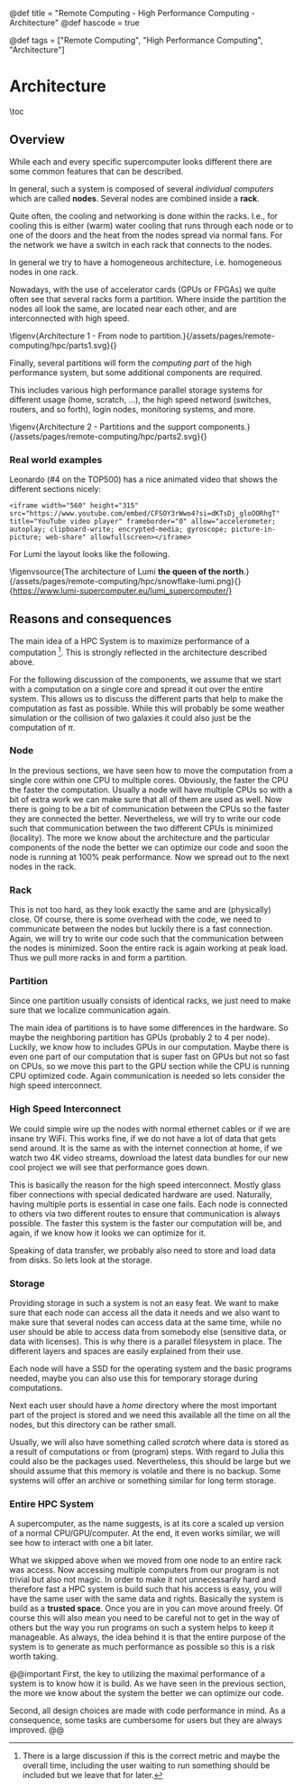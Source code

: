 @def title = "Remote Computing - High Performance Computing - Architecture"
@def hascode = true

@def tags = ["Remote Computing", "High Performance Computing", "Architecture"]
# Architecture
\toc

## Overview

While each and every specific supercomputer looks different there are some common features that can be described. 

In general, such a system is composed of several _individual computers_ which are called **nodes**. 
Several nodes are combined inside a **rack**.

Quite often, the cooling and networking is done within the racks.
I.e., for cooling this is either (warm) water cooling that runs through each node or to one of the doors and the heat from the nodes spread via normal fans. 
For the network we have a switch in each rack that connects to the nodes.

In general we try to have a homogeneous architecture, i.e. homogeneous nodes in one rack. 

Nowadays, with the use of accelerator cards (GPUs or FPGAs) we quite often see that several racks form a partition.
Where inside the partition the nodes all look the same, are located near each other, and are interconnected with high speed.

\figenv{Architecture 1 - From node to partition.}{/assets/pages/remote-computing/hpc/parts1.svg}{}

Finally, several partitions will form the _computing part_ of the high performance system, but some additional components are required.

This includes various high performance parallel storage systems for different usage (home, scratch, ...), the high speed netword (switches, routers, and so forth), login nodes, monitoring systems, and more. 

\figenv{Architecture 2 - Partitions and the support components.}{/assets/pages/remote-computing/hpc/parts2.svg}{}

### Real world examples

Leonardo (#4 on the TOP500) has a nice animated video that shows the different sections nicely:

~~~
<iframe width="560" height="315" src="https://www.youtube.com/embed/CFSOY3rWwo4?si=dKTsDj_gloOORhgT" title="YouTube video player" frameborder="0" allow="accelerometer; autoplay; clipboard-write; encrypted-media; gyroscope; picture-in-picture; web-share" allowfullscreen></iframe>
~~~

For Lumi the layout looks like the following.

\figenvsource{The architecture of Lumi **the queen of the north**.}{/assets/pages/remote-computing/hpc/snowflake-lumi.png}{}{https://www.lumi-supercomputer.eu/lumi_supercomputer/}

## Reasons and consequences

The main idea of a HPC System is to maximize performance of a computation [^1]. 
This is strongly reflected in the architecture described above. 

For the following discussion of the components, we assume that we start with a computation on a single core and spread it out over the entire system. 
This allows us to discuss the different parts that help to make the computation as fast as possible. 
While this will probably be some weather simulation or the collision of two galaxies it could also just be the computation of $\pi$.

### Node
In the previous sections, we have seen how to move the computation from a single core within one CPU to multiple cores. 
Obviously, the faster the CPU the faster the computation. 
Usually a node will have multiple CPUs so with a bit of extra work we can make sure that all of them are used as well. 
Now there is going to be a bit of communication between the CPUs so the faster they are connected the better. 
Nevertheless, we will try to write our code such that communication between the two different CPUs is minimized (locality).
The more we know about the architecture and the particular components of the node the better we can optimize our code and soon the node is running at 100% peak performance. 
Now we spread out to the next nodes in the rack.

### Rack
This is not too hard, as they look exactly the same and are (physically) close.
Of course, there is some overhead with the code, we need to communicate between the nodes but luckily there is a fast connection. 
Again, we will try to write our code such that the communication between the nodes is minimized.
Soon the entire rack is again working at peak load. Thus we pull more racks in and form a partition.  

### Partition
Since one partition usually consists of identical racks, we just need to make sure that we localize communication again.

The main idea of partitions is to have some differences in the hardware. 
So maybe the neighboring partition has GPUs (probably 2 to 4 per node). 
Luckily, we know how to includes GPUs in our computation. 
Maybe there is even one part of our computation that is super fast on GPUs but not so fast on CPUs, so we move this part to the GPU section while the CPU is running CPU optimized code. 
Again communication is needed so lets consider the high speed interconnect.

### High Speed Interconnect
We could simple wire up the nodes with normal ethernet cables or if we are insane try WiFi. 
This works fine, if we do not have a lot of data that gets send around. 
It is the same as with the internet connection at home, if we watch two 4K video streams, download the latest data bundles for our new cool project we will see that performance goes down.

This is basically the reason for the high speed interconnect. 
Mostly glass fiber connections with special dedicated hardware are used.
Naturally, having multiple ports is essential in case one fails.
Each node is connected to others via two different routes to ensure that communication is always possible.
The faster this system is the faster our computation will be, and again, if we know how it looks we can optimize for it. 

Speaking of data transfer, we probably also need to store and load data from disks.
So lets look at the storage.

### Storage
Providing storage in such a system is not an easy feat. 
We want to make sure that each node can access all the data it needs and we also want to make sure that several nodes can access data at the same time, while no user should be able to access data from somebody else (sensitive data, or data with licenses).
This is why there is a parallel filesystem in place.
The different layers and spaces are easily explained from their use. 

Each node will have a SSD for the operating system and the basic programs needed, maybe you can also use this for temporary storage during computations.

Next each user should have a _home_ directory where the most important part of the project is stored and we need this available all the time on all the nodes, but this directory can be rather small.

Usually, we will also have something called _scratch_ where data is stored as a result of computations or from (program) steps. 
With regard to Julia this could also be the packages used. 
Nevertheless, this should be large but we should assume that this memory is volatile and there is no backup. 
Some systems will offer an archive or something similar for long term storage.

### Entire HPC System
A supercomputer, as the name suggests, is at its core a scaled up version of a normal CPU/GPU/computer.
At the end, it even works similar, we will see how to interact with one a bit later.

What we skipped above when we moved from one node to an entire rack was access.
Now accessing multiple computers from our program is not trivial but also not magic.
In order to make it not unnecessarily hard and therefore fast a HPC system is build such that his access is easy, you will have the same user with the same data and rights. 
Basically the system is build as a **trusted space**.
Once you are in you can move around freely. 
Of course this will also mean you need to be careful not to get in the way of others but the way you run programs on such a system helps to keep it manageable. 
As always, the idea behind it is that the entire purpose of the system is to generate as much performance as possible so this is a risk worth taking. 

@@important 
First, the key to utilizing the maximal performance of a system is to know how it is build.
As we have seen in the previous section, the more we know about the system the better we can optimize our code. 

Second, all design choices are made with code performance in mind.
As a consequence, some tasks are cumbersome for users but they are always improved. 
@@

[^1]: There is a large discussion if this is the correct metric and maybe the overall time, including the user waiting to run something should be included but we leave that for later. 